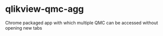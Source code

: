 qlikview-qmc-agg
================

Chrome packaged app with which multiple QMC can be accessed without opening new tabs
